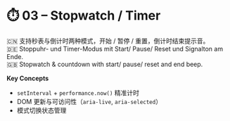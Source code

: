 # ⏱️ 03 – Stopwatch / Timer

🇨🇳 支持秒表与倒计时两种模式，开始 / 暂停 / 重置，倒计时结束提示音。  
🇩🇪 Stoppuhr- und Timer-Modus mit Start/ Pause/ Reset und Signalton am Ende.  
🇬🇧 Stopwatch & countdown with start/ pause/ reset and end beep.

**Key Concepts**
- `setInterval` + `performance.now()` 精准计时
- DOM 更新与可访问性（`aria-live`, `aria-selected`）
- 模式切换状态管理
